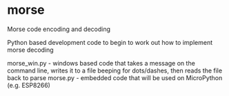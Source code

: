 # morse
Morse code encoding and decoding

Python based development code to begin to work out how to implement morse decoding

morse_win.py - windows based code that takes a message on the command line, writes it to a file beeping for dots/dashes, then reads the file back to parse
morse.py - embedded code that will be used on MicroPython (e.g. ESP8266)

